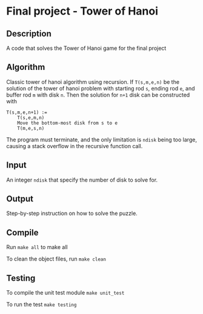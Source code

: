 # Final project - Tower of Hanoi

## Description
A code that solves the Tower of Hanoi game for the final project

## Algorithm
Classic tower of hanoi algorithm using recursion. If `T(s,m,e,n)` be the solution of the tower of hanoi problem with starting rod `s`, ending rod `e`, and buffer rod `m` with disk `n`. Then the solution for `n+1` disk can be constructed with 

```
T(s,m,e,n+1) :=
    T(s,e,m,n)
    Move the bottom-most disk from s to e
    T(m,e,s,n)
```
The program must terminate, and the only limitation is `ndisk` being too large, causing a stack overflow in the recursive function call.

## Input
An integer `ndisk` that specify the number of disk to solve for. 

## Output
Step-by-step instruction on how to solve the puzzle.

## Compile 
Run `make all` to make all

To clean the object files, run `make clean`


## Testing 
To compile the unit test module
`make unit_test`

To run the test
`make testing`

